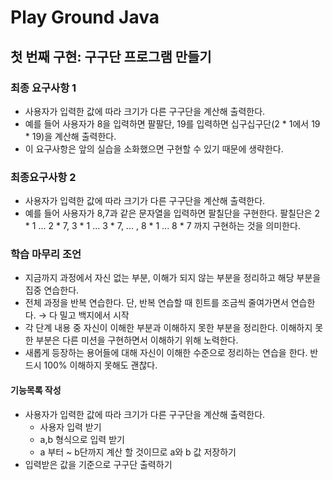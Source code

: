 # Play Ground Java

## 첫 번째 구현: 구구단 프로그램 만들기

### 최종 요구사항 1

- 사용자가 입력한 값에 따라 크기가 다른 구구단을 계산해 출력한다.
- 예를 들어 사용자가 8을 입력하면 팔팔단, 19를 입력하면 십구십구단(2 * 1에서 19 * 19)을 계산해 출력한다.
- 이 요구사항은 앞의 실습을 소화했으면 구현할 수 있기 때문에 생략한다.



### 최종요구사항 2

- 사용자가 입력한 값에 따라 크기가 다른 구구단을 계산해 출력한다.
- 예를 들어 사용자가 8,7과 같은 문자열을 입력하면 팔칠단을 구현한다. 팔칠단은 2 * 1 ... 2 * 7, 3 * 1 ... 3 * 7, ... , 8 * 1 ... 8 * 7 까지 구현하는 것을 의미한다.



### 학습 마무리 조언

- 지금까지 과정에서 자신 없는 부분, 이해가 되지 않는 부분을 정리하고 해당 부분을 집중 연습한다.
- 전체 과정을 반복 연습한다. 단, 반복 연습할 때 힌트를 조금씩 줄여가면서 연습한다. → 다 밀고 백지에서 시작
- 각 단계 내용 중 자신이 이해한 부분과 이해하지 못한 부분을 정리한다. 이해하지 못한 부분은 다른 미션을 구현하면서 이해하기 위해 노력한다.
- 새롭게 등장하는 용어들에 대해 자신이 이해한 수준으로 정리하는 연습을 한다. 반드시 100% 이해하지 못해도 괜찮다.
  
  
#### 기능목록 작성
- 사용자가 입력한 값에 따라 크기가 다른 구구단을 계산해 출력한다.
  - 사용자 입력 받기
  - a,b 형식으로 입력 받기
  - a 부터 ~ b단까지 계산 할 것이므로 a와 b 값 저장하기
- 입력받은 값을 기준으로 구구단 출력하기
  

